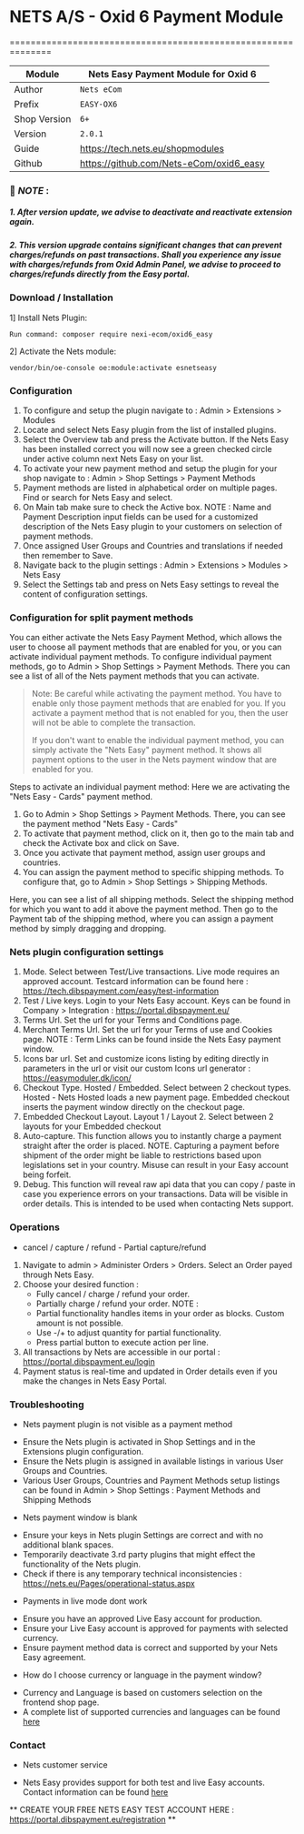 # NETS A/S - Oxid 6 Payment Module 
==============================================================

|Module       | Nets Easy Payment Module for Oxid 6
|-------------|-----------------------------------------------
|Author       | `Nets eCom`
|Prefix       | `EASY-OX6`
|Shop Version | `6+`
|Version      | `2.0.1`
|Guide        | https://tech.nets.eu/shopmodules
|Github       | https://github.com/Nets-eCom/oxid6_easy

### :memo: *NOTE* :
##### 1. After version update, we advise to deactivate and reactivate extension again.
##### 2. This version upgrade contains significant changes that can prevent charges/refunds on past transactions. Shall you experience any issue with charges/refunds from Oxid Admin Panel, we advise to proceed to charges/refunds directly from the Easy portal.



### Download / Installation
1] Install Nets Plugin:

    Run command: composer require nexi-ecom/oxid6_easy    

2] Activate the Nets module:

    vendor/bin/oe-console oe:module:activate esnetseasy
    
    
### Configuration
1. To configure and setup the plugin navigate to : Admin > Extensions > Modules
2. Locate and select Nets Easy plugin from the list of installed plugins.
3. Select the Overview tab and press the Activate button. If the Nets Easy has been installed correct you will now see a green checked circle under active column next Nets Easy on your list.
4. To activate your new payment method and setup the plugin for your shop navigate to :
   Admin > Shop Settings > Payment Methods
5. Payment methods are listed in alphabetical order on multiple pages. Find or search for Nets Easy and select.
6. On Main tab make sure to check the Active box.
   NOTE : Name and Payment Description input fields can be used for a customized description of the Nets Easy plugin to your customers on selection of payment methods.
7. Once assigned User Groups and Countries and translations if needed then remember to Save.
8. Navigate back to the plugin settings :
   Admin > Extensions > Modules > Nets Easy
9. Select the Settings tab and press on Nets Easy settings to reveal the content of configuration settings.


### Configuration for split payment methods
You can either activate the Nets Easy Payment Method, which allows the user to choose all payment methods that are enabled for you, or you can activate individual payment methods.
To configure individual payment methods, go to Admin > Shop Settings > Payment Methods.
There you can see a list of all of the Nets payment methods that you can activate.
> Note: Be careful while activating the payment method. You have to enable only those payment methods that are enabled for you. If you activate a payment method that is not enabled for you, then the user will not be able to complete the transaction.
>
>If you don't want to enable the individual payment method, you can simply activate the "Nets Easy" payment method. It shows all payment options to the user in the Nets payment window that are enabled for you.





Steps to activate an individual payment method: Here we are activating the "Nets Easy - Cards" payment method.
1. Go to Admin > Shop Settings > Payment Methods. There, you can see the payment method "Nets Easy - Cards"
2. To activate that payment method, click on it, then go to the main tab and check the Activate box and click on Save.
3. Once you activate that payment method, assign user groups and countries.
4. You can assign the payment method to specific shipping methods. To configure that, go to Admin > Shop Settings > Shipping Methods.

Here, you can see a list of all shipping methods. Select the shipping method for which you want to add it above the payment method. Then go to the Payment tab of the shipping method, where you can assign a payment method by simply dragging and dropping.




### Nets plugin configuration settings
1. Mode. Select between Test/Live transactions. Live mode requires an approved account.
   Testcard information can be found here : https://tech.dibspayment.com/easy/test-information
2. Test / Live keys. Login to your Nets Easy account. Keys can be found in Company > Integration : https://portal.dibspayment.eu/
3. Terms Url. Set the url for your Terms and Conditions page.
4. Merchant Terms Url. Set the url for your Terms of use and Cookies page.
   NOTE : Term Links can be found inside the Nets Easy payment window.
5. Icons bar url. Set and customize icons listing by editing directly in parameters in the url or visit our custom Icons url generator : https://easymoduler.dk/icon/
6. Checkout Type. Hosted / Embedded. Select between 2 checkout types. Hosted - Nets Hosted loads a new payment page. Embedded checkout inserts the payment window directly on the checkout page.
7. Embedded Checkout Layout. Layout 1 / Layout 2. Select between 2 layouts for your Embedded checkout
8. Auto-capture. This function allows you to instantly charge a payment straight after the order is placed.
   NOTE. Capturing a payment before shipment of the order might be liable to restrictions based upon legislations set in your country. Misuse can result in your Easy account being forfeit.
9. Debug. This function will reveal raw api data that you can copy / paste in case you experience errors on your transactions. Data will be visible in order details. This is intended to be used when contacting Nets support.

### Operations
* cancel / capture / refund - Partial capture/refund
1. Navigate to admin > Administer Orders > Orders. Select an Order payed through Nets Easy.
2. Choose your desired function :
   - Fully cancel / charge / refund your order.
   - Partially charge / refund your order.
   NOTE :
	- Partial functionality handles items in your order as blocks. Custom amount is not possible.
	- Use -/+ to adjust quantity for partial functionality.
	- Press partial button to execute action per line.
3. All transactions by Nets are accessible in our portal : https://portal.dibspayment.eu/login
4. Payment status is real-time and updated in Order details even if you make the changes in Nets Easy Portal.

### Troubleshooting
* Nets payment plugin is not visible as a payment method
- Ensure the Nets plugin is activated in Shop Settings and in the Extensions plugin configuration.
- Ensure the Nets plugin is assigned in available listings in various User Groups and Countries.
- Various User Groups, Countries and Payment Methods setup listings can be found in Admin > Shop Settings :
  Payment Methods and Shipping Methods

* Nets payment window is blank
- Ensure your keys in Nets plugin Settings are correct and with no additional blank spaces.
- Temporarily deactivate 3.rd party plugins that might effect the functionality of the Nets plugin.
- Check if there is any temporary technical inconsistencies : https://nets.eu/Pages/operational-status.aspx

* Payments in live mode dont work
- Ensure you have an approved Live Easy account for production.
- Ensure your Live Easy account is approved for payments with selected currency.
- Ensure payment method data is correct and supported by your Nets Easy agreement.

* How do I choose currency or language in the payment window?
- Currency and Language is based on customers selection on the frontend shop page.
- A complete list of supported currencies and languages can be found [here](https://developer.nexigroup.com/nexi-checkout/en-EU/docs/nexi-checkout-for-oxid/)

### Contact
* Nets customer service
- Nets Easy provides support for both test and live Easy accounts. Contact information can be found [here](https://developer.nexigroup.com/nexi-checkout/en-EU/support/)

** CREATE YOUR FREE NETS EASY TEST ACCOUNT HERE : https://portal.dibspayment.eu/registration **
